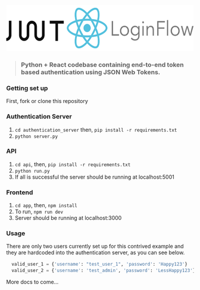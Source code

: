 <p align="center"><img src="./logo.png" height="125" /></p>

> ### Python + React codebase containing end-to-end token based authentication using JSON Web Tokens. 

### Getting set up

First, fork or clone this repository

### Authentication Server
1. ```cd authentication_server``` then, ```pip install -r requirements.txt```
2. ```python server.py```

### API
1. ```cd api```, then, ```pip install -r requirements.txt```
2. ```python run.py```
3. If all is successful the server should be running at localhost:5001

### Frontend
1. ```cd app```, then, ```npm install```
2. To run, ```npm run dev```
3. Server should be running at localhost:3000


### Usage

There are only two users currently set up for this contrived example and they are hardcoded into the authentication server, as you can see below.

```python
  valid_user_1 = {'username': "test_user_1", 'password': 'Happy123'}
  valid_user_2 = {'username': 'test_admin', 'password': 'LessHappy123'}
```

More docs to come...
